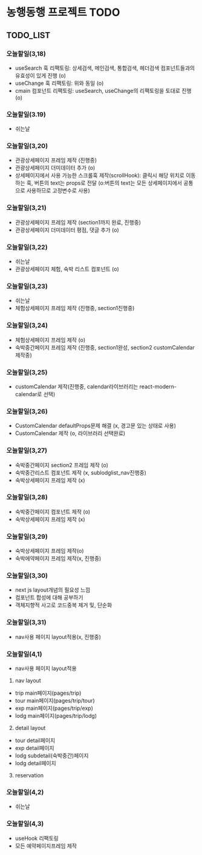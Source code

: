# 농행동행 프로젝트 TODO

## TODO_LIST

### 오늘할일(3,18)

- useSearch 훅 리팩토링: 상세검색, 메인검색, 통합검색, 헤더검색 컴포넌트들과의 유효성이 있게 진행 (o)
- useChange 훅 리팩토링: 위와 동일 (o)
- cmain 컴포넌트 리팩토링: useSearch, useChange의 리팩토링을 토대로 진행 (o)

### 오늘할일(3.19)

- 쉬는날

### 오늘할일(3,20)

- 관광상세페이지 프레임 제작 (진행중)
- 관광상세페이지 더미데이터 추가 (o)
- 상세페이지에서 사용 가능한 스크롤훅 제작(scrollHook): 클릭시 해당 위치로 이동하는 훅, 버튼의 text는 props로 전달 (o:버튼의 text는 모든 상세페이지에서 공통으로 사용하므로 고정변수로 사용)

### 오늘할일(3,21)

- 관광상세페이지 프레임 제작 (section1까지 완료, 진행중)
- 관광상세페이지 더미데이터 평점, 댓글 추가 (o)

### 오늘할일(3,22)

- 쉬는날
- 관광상세페이지 체험, 숙박 리스트 컴포넌트 (o)

### 오늘할일(3,23)

- 쉬는날
- 체험상세페이지 프레임 제작 (진행중, section1진행중)

### 오늘할일(3,24)

- 체험상세페이지 프레임 제작 (o)
- 숙박중간페이지 프레임 제작 (진행중, section1완성, section2 customCalendar 제작중)

### 오늘할일(3,25)

- customCalendar 제작(진행중, calendar라이브러리는 react-modern-calendar로 선택)

### 오늘할일(3,26)

- CustomCalendar defaultProps문제 해결 (x, 경고문 있는 상태로 사용)
- CustomCalendar 제작 (o, 라이브러리 선택완료)

### 오늘할일(3,27)

- 숙박중간페이지 section2 프레임 제작 (o)
- 숙박중간리스트 컴포넌트 제작 (x, sublodglist_nav진행중)
- 숙박상세페이지 프레임 제작 (x)

### 오늘할일(3,28)

- 숙박중간페이지 컴포넌트 제작 (o)
- 숙박상세페이지 프레임 제작 (x)

### 오늘할일(3,29)

- 숙박상세페이지 프레임 제작(o)
- 숙박에약페이지 프레임 제작(x, 진행중)

### 오늘할일(3,30)

- next js layout개념의 필요성 느낌
- 컴포넌트 합성에 대해 공부하기
- 객체지향적 사고로 코드중복 제거 및, 단순화

### 오늘할일(3,31)

- nav사용 페이지 layout적용(x, 진행중)

### 오늘할일(4,1)

- nav사용 페이지 layout적용

1. nav layout

- trip main페이지(pages/trip)
- tour main페이지(pages/trip/tour)
- exp main페이지(pages/trip/exp)
- lodg main페이지(pages/trip/lodg)

2. detail layout

- tour detail페이지
- exp detail페이지
- lodg subdetail(숙박중간)페이지
- lodg detail페이지

3. reservation

### 오늘할일(4,2)

- 쉬는날

### 오늘할일(4,3)

- useHook 리팩토링
- 모든 예약페이지프레임 제작
